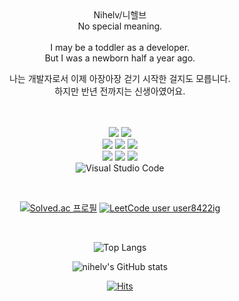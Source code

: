 <div align=center> 
Nihelv/니헬브<br>
No special meaning.<br>
<br>
I may be a toddler as a developer.<br>
But I was a newborn half a year ago.<br>

나는 개발자로서 이제 아장아장 걷기 시작한 걸지도 모릅니다.<br>
하지만 반년 전까지는 신생아였어요.
<br><br><br>

<img src="https://img.shields.io/badge/git-F05032?style=for-the-badge&logo=git&logoColor=white"> <img src="https://img.shields.io/badge/github-181717?style=for-the-badge&logo=github&logoColor=white"><br>
<img src="https://img.shields.io/badge/Python-3776AB?style=for-the-badge&logo=Python&logoColor=white"> <img src="https://img.shields.io/badge/Django-092E20?style=for-the-badge&logo=Django&logoColor=white"> <img src="https://img.shields.io/badge/mysql-4479A1?style=for-the-badge&logo=mysql&logoColor=white"><br>
<img src="https://img.shields.io/badge/html5-E34F26?style=for-the-badge&logo=html5&logoColor=white"> <img src="https://img.shields.io/badge/css-1572B6?style=for-the-badge&logo=css3&logoColor=white"> <img src="https://img.shields.io/badge/bootstrap-7952B3?style=for-the-badge&logo=bootstrap&logoColor=white"><br>
![Visual Studio Code](https://img.shields.io/badge/Visual%20Studio%20Code-007ACC.svg?&style=for-the-badge&logo=Visual%20Studio%20Code&logoColor=white)

<br>

 [![Solved.ac
프로필](http://mazassumnida.wtf/api/mini/generate_badge?boj=dawn02am)](https://solved.ac/dawn02am) [![LeetCode user user8422ig](https://img.shields.io/badge/dynamic/json?style=plastic&labelColor=black&color=%23ffa116&label=Solved&query=solvedOverTotal&url=https%3A%2F%2Fleetcode-badge.vercel.app%2Fapi%2Fusers%2Fuser8422ig&logo=leetcode&logoColor=yellow)](https://leetcode.com/user8422ig/)

<br>

![Top Langs](https://github-readme-stats.vercel.app/api/top-langs/?username=Nihelv&layout=compact&theme=tokyonight)<br>

![nihelv's GitHub stats](https://github-readme-stats.vercel.app/api?username=Nihelv&show_icons=true&theme=tokyonight)

[![Hits](https://hits.seeyoufarm.com/api/count/incr/badge.svg?url=https%3A%2F%2Fgithub.com%2Fnihelv%2Fhit-counter&count_bg=%2379C83D&title_bg=%23555555&icon=&icon_color=%23E7E7E7&title=hits&edge_flat=false)](https://hits.seeyoufarm.com) 
</div>
